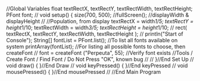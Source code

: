 //Global Variables
float textRectX, textRectY, textRectWidth, textRectHeight;
PFont font;
//
void setup() {
  size(700, 500); //fullScreen(); //displayWidth & displayHeight
  //
  //Population, from display
  textRectX = width*1/5;
  textRectY = height*1/10;
  textRectWidth = width*3/5;
  textRectHeight = height*1/10;
  //
  rect( textRectX, textRectY, textRectWidth, textRectHeight );
  //
  println("Start of Console");
  String[] fontList = PFont.list(); //To list all fonts available on system
  printArray(fontList); //For listing all possible fonts to choose, then createFont
  //
  font = createFont ("Perpeuta", 55); //Verify font exists
  //Tools / Create Font / Find Font / Do Not Press "OK", known bug
  //
  //
}//End Set Up
//
void draw() {
}//End Draw
//
void keyPressed() {
}//End keyPressed
//
void mousePressed() {
}//End mousePressed
//
//End Main Program
